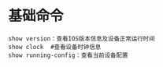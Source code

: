 # 基础命令



```
show version：查看IOS版本信息及设备正常运行时间
show clock	#查看设备时钟信息
show running-config：查看当前设备配置
```

